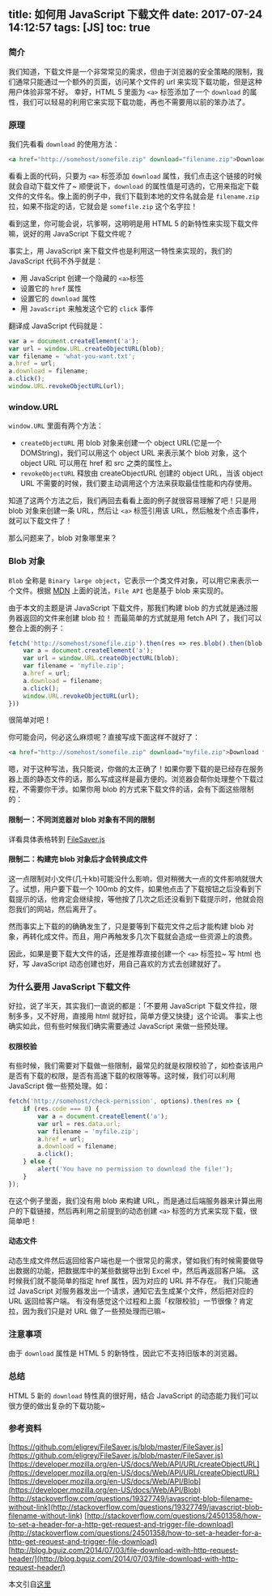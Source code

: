 title: 如何用 JavaScript 下载文件
date: 2017-07-24 14:12:57
tags: [JS]
toc: true
---
### 简介

我们知道，下载文件是一个非常常见的需求，但由于浏览器的安全策略的限制，我们通常只能通过一个额外的页面，访问某个文件的 url 来实现下载功能，但是这种用户体验非常不好。
幸好，HTML 5 里面为 `<a>` 标签添加了一个 `download` 的属性，我们可以轻易的利用它来实现下载功能，再也不需要用以前的笨办法了。

### 原理

我们先看看 `download` 的使用方法：

```html
<a href="http://somehost/somefile.zip" download="filename.zip">Download file</a>
```

<!-- more -->
看看上面的代码，只要为 `<a>` 标签添加 `download` 属性，我们点击这个链接的时候就会自动下载文件了~
顺便说下，`download` 的属性值是可选的，它用来指定下载文件的文件名。像上面的例子中，我们下载到本地的文件名就会是 `filename.zip` 拉，如果不指定的话，它就会是 `somefile.zip` 这个名字拉！

看到这里，你可能会说，坑爹啊，这明明是用 HTML 5 的新特性来实现下载文件嘛，说好的用 JavaScript 下载文件呢？

事实上，用 JavaScript 来下载文件也是利用这一特性来实现的，我们的 JavaScript 代码不外乎就是：

- 用 JavaScript 创建一个隐藏的 `<a>`标签
- 设置它的 `href` 属性
- 设置它的 `download` 属性
- 用 `JavaScript` 来触发这个它的 `click` 事件

翻译成 JavaScript 代码就是：

```js
var a = document.createElement('a');
var url = window.URL.createObjectURL(blob);
var filename = 'what-you-want.txt';
a.href = url;
a.download = filename;
a.click();
window.URL.revokeObjectURL(url);
```

### window.URL

`window.URL` 里面有两个方法：

- `createObjectURL` 用 blob 对象来创建一个 object URL(它是一个 DOMString)，我们可以用这个 object URL 来表示某个 blob 对象，这个 object URL 可以用在 href 和 src 之类的属性上。
- `revokeObjectURL` 释放由 createObjectURL 创建的 object URL，当该 object URL 不需要的时候，我们要主动调用这个方法来获取最佳性能和内存使用。

知道了这两个方法之后，我们再回去看看上面的例子就很容易理解了吧！只是用 blob 对象来创建一条 URL，然后让 `<a>` 标签引用该 URL，然后触发个点击事件，就可以下载文件了！

那么问题来了，blob 对象哪里来？

### Blob 对象

`Blob` 全称是 `Binary large object`，它表示一个类文件对象，可以用它来表示一个文件。根据 [MDN](https://developer.mozilla.org/en-US/docs/Web/API/Blob) 上面的说法，`File API` 也是基于 blob 来实现的。

由于本文的主题是讲 JavaScript 下载文件，那我们构建 blob 的方式就是通过服务器返回的文件来创建 blob 拉！
而最简单的方式就是用 fetch API 了，我们可以整合上面的例子：

```js
fetch('http://somehost/somefile.zip').then(res => res.blob().then(blob => {
    var a = document.createElement('a');
    var url = window.URL.createObjectURL(blob);
    var filename = 'myfile.zip';
    a.href = url;
    a.download = filename;
    a.click();
    window.URL.revokeObjectURL(url);
}))
```

很简单对吧！

你可能会问，何必这么麻烦呢？直接写成下面这样不就好了：

```html
<a href="http://somehost/somefile.zip" download="myfile.zip">Download file</a>
```

嗯，对于这种写法，我只能说，你做的太正确了！如果你要下载的是已经存在服务器上面的静态文件的话，那么写成这样是最方便的。浏览器会帮你处理整个下载过程，不需要你干涉。如果你用 blob 的方式来下载文件的话，会有下面这些限制的：

#### 限制一：不同浏览器对 blob 对象有不同的限制

详看具体表格转到 [FileSaver.js](https://github.com/eligrey/FileSaver.js#supported-browsers)

#### 限制二：构建完 blob 对象后才会转换成文件

这一点限制对小文件(几十kb)可能没什么影响，但对稍微大一点的文件影响就很大了。试想，用户要下载一个 100mb 的文件，如果他点击了下载按钮之后没看到下载提示的话，他肯定会继续按，等他按了几次之后还没看到下载提示时，他就会抱怨我们的网站，然后离开了。

然而事实上下载的的确确发生了，只是要等到下载完文件之后才能构建 blob 对象，再转化成文件。而且，用户再触发多几次下载就会造成一些资源上的浪费。

因此，如果是要下载大文件的话，还是推荐直接创建一个 `<a>` 标签拉~
写 html 也好，写 JavaScript 动态创建也好，用自己喜欢的方式去创建就好了。

### 为什么要用 JavaScript 下载文件

好拉，说了半天，其实我们一直说的都是：「不要用 JavaScript 下载文件拉，限制多多，又不好用，直接用 html 就好拉，简单方便又快捷」这个论调。
事实上也确实如此，但有些时候我们确实需要通过 JavaScript 来做一些预处理。

#### 权限校验

有些时候，我们需要对下载做一些限制，最常见的就是权限校验了，如检查该用户是否有下载的权限，是否有高速下载的权限等等。这时候，我们可以利用 JavaScript 做一些预处理。如：

```js
fetch('http://somehost/check-permission', options).then(res => {
    if (res.code === 0) {
        var a = document.createElement('a');
        var url = res.data.url;
        var filename = 'myfile.zip';
        a.href = url;
        a.download = filename;
        a.click();
    } else {
        alert('You have no permission to download the file!');
    }
});
```

在这个例子里面，我们没有用 blob 来构建 URL，而是通过后端服务器来计算出用户的下载链接，然后再利用之前提到的动态创建 `<a>` 标签的方式来实现下载，很简单吧！

#### 动态文件

动态生成文件然后返回给客户端也是一个很常见的需求，譬如我们有时候需要做导出数据的功能，把数据库中的某些数据导出到 Excel 中，然后再返回客户端。
这时候我们就不能简单的指定 href 属性，因为对应的 URL 并不存在。
我们只能通过 JavaScript 对服务器发出一个请求，通知它去生成某个文件，然后把对应的 URL 返回给客户端。
有没有感觉这个过程和上面「权限校验」一节很像？肯定拉，因为我们只是对 URL 做了一些预处理而已嘛~

### 注意事项

由于 `download` 属性是 HTML 5 的新特性，因此它不支持旧版本的浏览器。

### 总结

HTML 5 新的 `download` 特性真的很好用，结合 JavaScript 的动态能力我们可以很方便的做出复杂的下载功能~

### 参考资料

[https://github.com/eligrey/FileSaver.js/blob/master/FileSaver.js](https://github.com/eligrey/FileSaver.js/blob/master/FileSaver.js)
[https://developer.mozilla.org/en-US/docs/Web/API/URL/createObjectURL](https://developer.mozilla.org/en-US/docs/Web/API/URL/createObjectURL)
[https://developer.mozilla.org/en-US/docs/Web/API/Blob](https://developer.mozilla.org/en-US/docs/Web/API/Blob)
[http://stackoverflow.com/questions/19327749/javascript-blob-filename-without-link](http://stackoverflow.com/questions/19327749/javascript-blob-filename-without-link)
[http://stackoverflow.com/questions/24501358/how-to-set-a-header-for-a-http-get-request-and-trigger-file-download](http://stackoverflow.com/questions/24501358/how-to-set-a-header-for-a-http-get-request-and-trigger-file-download)
[http://blog.bguiz.com/2014/07/03/file-download-with-http-request-header/](http://blog.bguiz.com/2014/07/03/file-download-with-http-request-header/)

本文引自[这里](https://scarletsky.github.io/2016/07/03/download-file-using-javascript/)

